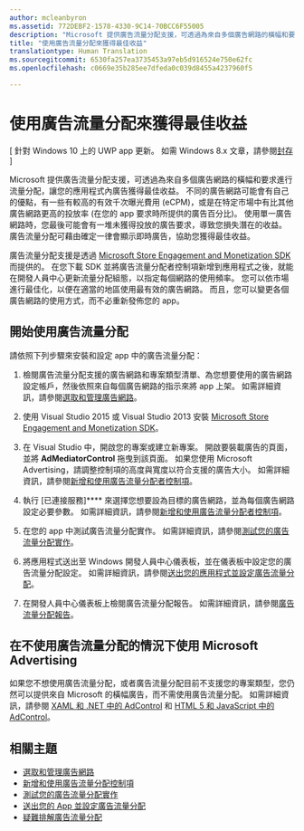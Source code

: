 ```yaml
---
author: mcleanbyron
ms.assetid: 772DEBF2-1578-4330-9C14-70BCC6F55005
description: "Microsoft 提供廣告流量分配支援，可透過為來自多個廣告網路的橫幅和要求進行流量分配，讓您的應用程式內廣告獲得最佳收益。"
title: "使用廣告流量分配來獲得最佳收益"
translationtype: Human Translation
ms.sourcegitcommit: 6530fa257ea3735453a97eb5d916524e750e62fc
ms.openlocfilehash: c0669e35b285ee7dfeda0c039d8455a4237960f5

---
```


#  使用廣告流量分配來獲得最佳收益


\[ 針對 Windows 10 上的 UWP app 更新。 如需 Windows 8.x 文章，請參閱[封存](http://go.microsoft.com/fwlink/p/?linkid=619132) \]

Microsoft 提供廣告流量分配支援，可透過為來自多個廣告網路的橫幅和要求進行流量分配，讓您的應用程式內廣告獲得最佳收益。 不同的廣告網路可能會有自己的優點，有一些有較高的有效千次曝光費用 (eCPM)，或是在特定市場中有比其他廣告網路更高的投放率 (在您的 app 要求時所提供的廣告百分比)。 使用單一廣告網路時，您最後可能會有一堆未獲得投放的廣告要求，導致您損失潛在的收益。 廣告流量分配可藉由確定一律會顯示即時廣告，協助您獲得最佳收益。

廣告流量分配支援是透過 [Microsoft Store Engagement and Monetization SDK](http://aka.ms/store-em-sdk) 而提供的。 在您下載 SDK 並將廣告流量分配者控制項新增到應用程式之後，就能在開發人員中心更新流量分配組態，以指定每個網路的使用頻率。 您可以依市場進行最佳化，以便在適當的地區使用最有效的廣告網路。 而且，您可以變更各個廣告網路的使用方式，而不必重新發佈您的 app。

## 開始使用廣告流量分配


請依照下列步驟來安裝和設定 app 中的廣告流量分配：

1.  檢閱廣告流量分配支援的廣告網路和專案類型清單、為您想要使用的廣告網路設定帳戶，然後依照來自每個廣告網路的指示來將 app 上架。 如需詳細資訊，請參閱[選取和管理廣告網路](select-and-manage-your-ad-networks.md)。

2.  使用 Visual Studio 2015 或 Visual Studio 2013 安裝 [Microsoft Store Engagement and Monetization SDK](http://aka.ms/store-em-sdk)。

3.  在 Visual Studio 中，開啟您的專案或建立新專案。 開啟要裝載廣告的頁面，並將 **AdMediatorControl** 拖曳到該頁面。 如果您使用 Microsoft Advertising，請調整控制項的高度與寬度以符合支援的廣告大小。 如需詳細資訊，請參閱[新增和使用廣告流量分配者控制項](add-and-use-the-ad-mediator-control.md)。

4.  執行 [已連接服務]**** 來選擇您想要設為目標的廣告網路，並為每個廣告網路設定必要參數。 如需詳細資訊，請參閱[新增和使用廣告流量分配者控制項](add-and-use-the-ad-mediator-control.md)。

5.  在您的 app 中測試廣告流量分配實作。 如需詳細資訊，請參閱[測試您的廣告流量分配實作](test-your-ad-mediation-implementation.md)。

6.  將應用程式送出至 Windows 開發人員中心儀表板，並在儀表板中設定您的廣告流量分配設定。 如需詳細資訊，請參閱[送出您的應用程式並設定廣告流量分配](submit-your-app-and-configure-ad-mediation.md)。

7.  在開發人員中心儀表板上檢閱廣告流量分配報告。 如需詳細資訊，請參閱[廣告流量分配報告](https://msdn.microsoft.com/library/windows/apps/mt148521)。

## 在不使用廣告流量分配的情況下使用 Microsoft Advertising


如果您不想使用廣告流量分配，或者廣告流量分配目前不支援您的專案類型，您仍然可以提供來自 Microsoft 的橫幅廣告，而不需使用廣告流量分配。 如需詳細資訊，請參閱 [XAML 和 .NET 中的 AdControl](https://msdn.microsoft.com/library/mt313186.aspx) 和 [HTML 5 和 JavaScript 中的 AdControl](https://msdn.microsoft.com/library/mt313130.aspx)。

## 相關主題

* [選取和管理廣告網路](select-and-manage-your-ad-networks.md)
* [新增和使用廣告流量分配控制項](add-and-use-the-ad-mediator-control.md)
* [測試您的廣告流量分配實作](test-your-ad-mediation-implementation.md)
* [送出您的 App 並設定廣告流量分配](submit-your-app-and-configure-ad-mediation.md)
* [疑難排解廣告流量分配](troubleshoot-ad-mediation.md)
 

 



<!--HONumber=Jun16_HO4-->


